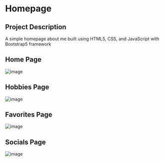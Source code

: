 # Homepage

## Project Description

A simple homepage about me built using HTML5, CSS, and JavaScript with Bootstrap5 framework

## Home Page
![image](https://github.com/sohankancherla/homepage/assets/30853467/793bb6df-a074-427c-9e86-e1e981a7065e)

## Hobbies Page
![image](https://github.com/sohankancherla/homepage/assets/30853467/f75312be-d995-40b0-a323-5dabef31a1a6)

## Favorites Page
![image](https://github.com/sohankancherla/homepage/assets/30853467/9376d6fb-08c2-404b-992c-255436dcccdd)

## Socials Page
![image](https://github.com/sohankancherla/homepage/assets/30853467/f1efc000-10bb-4124-b230-c73a3c06217a)
